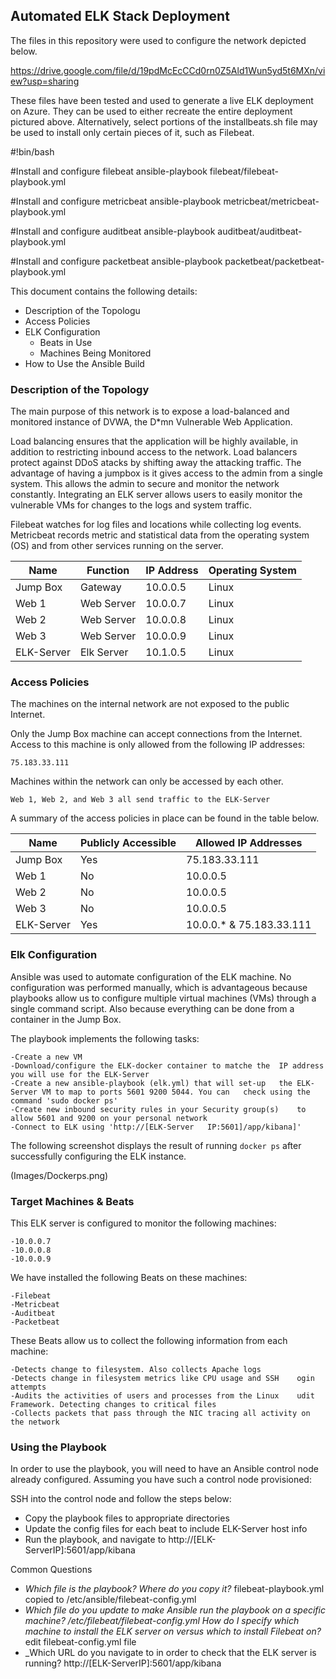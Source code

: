 ## Automated ELK Stack Deployment

The files in this repository were used to configure the network depicted below.

https://drive.google.com/file/d/19pdMcEcCCd0rn0Z5Ald1Wun5yd5t6MXn/view?usp=sharing

These files have been tested and used to generate a live ELK deployment on Azure. They can be used to either recreate the entire deployment pictured above. Alternatively, select portions of the installbeats.sh file may be used to install only certain pieces of it, such as Filebeat.

#!bin/bash

#Install and configure filebeat
ansible-playbook filebeat/filebeat-playbook.yml

#Install and configure metricbeat
ansible-playbook metricbeat/metricbeat-playbook.yml

#Install and configure auditbeat
ansible-playbook auditbeat/auditbeat-playbook.yml

#Install and configure packetbeat
ansible-playbook packetbeat/packetbeat-playbook.yml

This document contains the following details:
- Description of the Topologu
- Access Policies
- ELK Configuration
  - Beats in Use
  - Machines Being Monitored
- How to Use the Ansible Build


### Description of the Topology

The main purpose of this network is to expose a load-balanced and monitored instance of DVWA, the D*mn Vulnerable Web Application.

Load balancing ensures that the application will be highly available, in addition to restricting inbound access to the network.
Load balancers protect against DDoS atacks by shifting away the attacking traffic. The advantage of having a jumpbox is it gives access to the admin from a single system. This allows the admin to secure and monitor the network constantly.
Integrating an ELK server allows users to easily monitor the vulnerable VMs for changes to the logs and system traffic.

Filebeat watches for log files and locations while collecting log events. Metricbeat records metric and statistical data from the operating system (OS) and from other services running on the server.

| Name       | Function   | IP Address | Operating System |
|------------|------------|------------|------------------|
| Jump Box   | Gateway    | 10.0.0.5   | Linux            |
| Web 1      | Web Server | 10.0.0.7   | Linux            |
| Web 2      | Web Server | 10.0.0.8   | Linux            |
| Web 3      | Web Server | 10.0.0.9   | Linux            |
| ELK-Server | Elk Server | 10.1.0.5   | Linux            |

### Access Policies

The machines on the internal network are not exposed to the public Internet. 

Only the Jump Box machine can accept connections from the Internet. Access to this machine is only allowed from the following IP addresses:

	75.183.33.111

Machines within the network can only be accessed by each other.

	Web 1, Web 2, and Web 3 all send traffic to the ELK-Server

A summary of the access policies in place can be found in the table below.

| Name       | Publicly Accessible | Allowed IP Addresses     |
|------------|---------------------|--------------------------|
| Jump Box   | Yes                 | 75.183.33.111            |
| Web 1      | No                  | 10.0.0.5                 |
| Web 2      | No                  | 10.0.0.5                 |
| Web 3      | No                  | 10.0.0.5                 |
| ELK-Server | Yes                 | 10.0.0.* & 75.183.33.111 |

### Elk Configuration

Ansible was used to automate configuration of the ELK machine. No configuration was performed manually, which is advantageous because playbooks allow us to configure multiple virtual machines (VMs) through a single command script. Also because everything can be done from a container in the Jump Box.

The playbook implements the following tasks:

	-Create a new VM
	-Download/configure the ELK-docker container to matche the 	IP address you will use for the ELK-Server
	-Create a new ansible-playbook (elk.yml) that will set-up 	the ELK-Server VM to map to ports 5601 9200 5044. You can 	check using the command 'sudo docker ps'
	-Create new inbound security rules in your Security group(s) 	to allow 5601 and 9200 on your personal network
	-Connect to ELK using 'http://[ELK-Server 	IP:5601]/app/kibana]'

The following screenshot displays the result of running `docker ps` after successfully configuring the ELK instance.


(Images/Dockerps.png)

### Target Machines & Beats
This ELK server is configured to monitor the following machines:

	-10.0.0.7
	-10.0.0.8
	-10.0.0.9

We have installed the following Beats on these machines:
	
	-Filebeat
	-Metricbeat
	-Auditbeat
	-Packetbeat

These Beats allow us to collect the following information from each machine:

	-Detects change to filesystem. Also collects Apache logs
	-Detects change in filesystem metrics like CPU usage and SSH 	ogin attempts
	-Audits the activities of users and processes from the Linux 	udit Framework. Detecting changes to critical files
	-Collects packets that pass through the NIC tracing all activity on the network

### Using the Playbook
In order to use the playbook, you will need to have an Ansible control node already configured. Assuming you have such a control node provisioned: 

SSH into the control node and follow the steps below:
- Copy the playbook files to appropriate directories
- Update the config files for each beat to include ELK-Server host info
- Run the playbook, and navigate to http://[ELK-ServerIP]:5601/app/kibana

Common Questions
- _Which file is the playbook? Where do you copy it?_ filebeat-playbook.yml copied to /etc/ansible/filebeat-config.yml
- _Which file do you update to make Ansible run the playbook on a specific machine? /etc/filebeat/filebeat-config.yml
 How do I specify which machine to install the ELK server on versus which to install Filebeat on?_ edit filebeat-config.yml file
- _Which URL do you navigate to in order to check that the ELK server is running? http://[ELK-ServerIP]:5601/app/kibana

